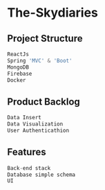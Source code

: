 # The-Skydiaries
## Project Structure
```python
ReactJs 
Spring 'MVC' & 'Boot'
MongoDB
Firebase
Docker
```
## Product Backlog
```python
Data Insert
Data Visualization
User Authenticathion
```
## Features
```python
Back-end stack
Database simple schema
UI 
```
